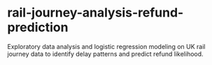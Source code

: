 # rail-journey-analysis-refund-prediction
Exploratory data analysis and logistic regression modeling on UK rail journey data to identify delay patterns and predict refund likelihood.

